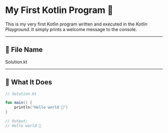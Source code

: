 # My First Kotlin Program 🚀

This is my very first Kotlin program written and executed in the *Kotlin Playground*. It simply prints a welcome message to the console.

---

## 📄 File Name
Solution.kt

---

## 📌 What It Does

```kotlin
// Solution.kt

fun main() {
    println("Hello world 🕺")
}

// Output:
// Hello world 🕺